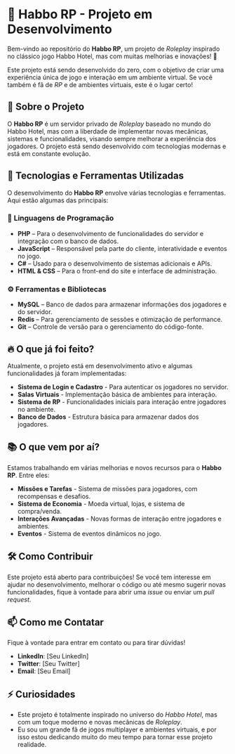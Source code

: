 # 👾 **Habbo RP** - Projeto em Desenvolvimento

Bem-vindo ao repositório do **Habbo RP**, um projeto de *Roleplay* inspirado no clássico jogo Habbo Hotel, mas com muitas melhorias e inovações! 🚀

Este projeto está sendo desenvolvido do zero, com o objetivo de criar uma experiência única de jogo e interação em um ambiente virtual. Se você também é fã de *RP* e de ambientes virtuais, este é o lugar certo!

## 🚀 Sobre o Projeto
O **Habbo RP** é um servidor privado de *Roleplay* baseado no mundo do Habbo Hotel, mas com a liberdade de implementar novas mecânicas, sistemas e funcionalidades, visando sempre melhorar a experiência dos jogadores. O projeto está sendo desenvolvido com tecnologias modernas e está em constante evolução.

## 🌱 Tecnologias e Ferramentas Utilizadas
O desenvolvimento do **Habbo RP** envolve várias tecnologias e ferramentas. Aqui estão algumas das principais:

### 🔧 **Linguagens de Programação**
- **PHP** – Para o desenvolvimento de funcionalidades do servidor e integração com o banco de dados.
- **JavaScript** – Responsável pela parte do cliente, interatividade e eventos no jogo.
- **C#** – Usado para o desenvolvimento de sistemas adicionais e APIs.
- **HTML & CSS** – Para o front-end do site e interface de administração.

### ⚙️ **Ferramentas e Bibliotecas**
- **MySQL** – Banco de dados para armazenar informações dos jogadores e do servidor.
- **Redis** – Para gerenciamento de sessões e otimização de performance.
- **Git** – Controle de versão para o gerenciamento do código-fonte.

## 🔥 O que já foi feito?
Atualmente, o projeto está em desenvolvimento ativo e algumas funcionalidades já foram implementadas:

- **Sistema de Login e Cadastro** - Para autenticar os jogadores no servidor.
- **Salas Virtuais** - Implementação básica de ambientes para interação.
- **Sistema de RP** - Funcionalidades iniciais para interação entre jogadores no ambiente.
- **Banco de Dados** - Estrutura básica para armazenar dados dos jogadores.

## 📚 O que vem por aí?
Estamos trabalhando em várias melhorias e novos recursos para o **Habbo RP**. Entre eles:

- **Missões e Tarefas** - Sistema de missões para jogadores, com recompensas e desafios.
- **Sistema de Economia** - Moeda virtual, lojas, e sistema de compra/venda.
- **Interações Avançadas** - Novas formas de interação entre jogadores e ambientes.
- **Eventos** - Sistema de eventos dinâmicos no jogo.

## 🛠 Como Contribuir
Este projeto está aberto para contribuições! Se você tem interesse em ajudar no desenvolvimento, melhorar o código ou até mesmo sugerir novas funcionalidades, fique à vontade para abrir uma *issue* ou enviar um *pull request*.

## 📫 Como me Contatar
Fique à vontade para entrar em contato ou para tirar dúvidas!

- **LinkedIn**: [Seu LinkedIn]
- **Twitter**: [Seu Twitter]
- **Email**: [Seu Email]

## ⚡ Curiosidades
- Este projeto é totalmente inspirado no universo do *Habbo Hotel*, mas com um toque moderno e novas mecânicas de *Roleplay*.
- Eu sou um grande fã de jogos multiplayer e ambientes virtuais, e por isso estou dedicando muito do meu tempo para tornar esse projeto realidade.

